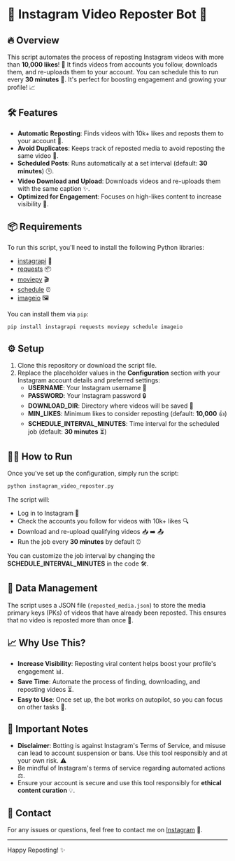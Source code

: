 # 🚀 Instagram Video Reposter Bot 📱

## 🔥 Overview

This script automates the process of reposting Instagram videos with more than **10,000 likes**! 🎥 It finds videos from accounts you follow, downloads them, and re-uploads them to your account. You can schedule this to run every **30 minutes** 🔄. It's perfect for boosting engagement and growing your profile! 📈

## 🛠 Features

- **Automatic Reposting**: Finds videos with 10k+ likes and reposts them to your account 🔁.
- **Avoid Duplicates**: Keeps track of reposted media to avoid reposting the same video 🛑.
- **Scheduled Posts**: Runs automatically at a set interval (default: **30 minutes**) 🕒.
- **Video Download and Upload**: Downloads videos and re-uploads them with the same caption ✨.
- **Optimized for Engagement**: Focuses on high-likes content to increase visibility 🚀.

## 📦 Requirements

To run this script, you'll need to install the following Python libraries:

- [instagrapi](https://pypi.org/project/instagrapi/) 🧩
- [requests](https://pypi.org/project/requests/) 📦
- [moviepy](https://pypi.org/project/moviepy/) 🎬
- [schedule](https://pypi.org/project/schedule/) ⏰
- [imageio](https://pypi.org/project/imageio/) 🖼

You can install them via `pip`:

```bash
pip install instagrapi requests moviepy schedule imageio
```

## ⚙️ Setup

1. Clone this repository or download the script file.
2. Replace the placeholder values in the **Configuration** section with your Instagram account details and preferred settings:
   - **USERNAME**: Your Instagram username 🔑
   - **PASSWORD**: Your Instagram password 🔒
   - **DOWNLOAD_DIR**: Directory where videos will be saved 💾
   - **MIN_LIKES**: Minimum likes to consider reposting (default: **10,000** 👍)
   - **SCHEDULE_INTERVAL_MINUTES**: Time interval for the scheduled job (default: **30 minutes** ⏳)

## 🏃‍♂️ How to Run

Once you've set up the configuration, simply run the script:

```bash
python instagram_video_reposter.py
```

The script will:

- Log in to Instagram 📱
- Check the accounts you follow for videos with 10k+ likes 🔍
- Download and re-upload qualifying videos 📥 ➡️ 📤
- Run the job every **30 minutes** by default ⏰

You can customize the job interval by changing the **SCHEDULE_INTERVAL_MINUTES** in the code 🛠.

## 💾 Data Management

The script uses a JSON file (`reposted_media.json`) to store the media primary keys (PKs) of videos that have already been reposted. This ensures that no video is reposted more than once 🔄.

## 📈 Why Use This?

- **Increase Visibility**: Reposting viral content helps boost your profile's engagement 📊.
- **Save Time**: Automate the process of finding, downloading, and reposting videos ⏳.
- **Easy to Use**: Once set up, the bot works on autopilot, so you can focus on other tasks 🔧.

## 🚨 Important Notes

- **Disclaimer**: Botting is against Instagram's Terms of Service, and misuse can lead to account suspension or bans. Use this tool responsibly and at your own risk. ⚠️
- Be mindful of Instagram's terms of service regarding automated actions ⚖️.
- Ensure your account is secure and use this tool responsibly for **ethical content curation** 💡.

## 📢 Contact

For any issues or questions, feel free to contact me on [Instagram](https://www.instagram.com/ambryhoprojekt/) 📲.

---

Happy Reposting! ✨
```
